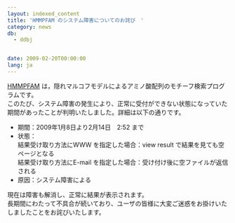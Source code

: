 ```yaml
---
layout: indexed_content
title: 'HMMPFAM のシステム障害についてのお詫び　'
category: news
db:
  - ddbj


date: 2009-02-20T00:00:00
lang: ja
---
```


<a href="http://hmmpfam.ddbj.nig.ac.jp/top-j.html" target="_blank">HMMPFAM</a> は，隠れマルコフモデルによるアミノ酸配列のモチーフ検索プログラムです。<br>このたび、システム障害の発生により、正常に受付ができない状態になっていた期間があったことが判明いたしました。詳細は以下の通りです。

<ul>
    <li>期間：2009年1月8日より2月14日　2:52 まで </li>
    <li>状態：<br>結果受け取り方法にWWW を指定した場合：view result で結果を見ても空ページとなる<br>結果受け取り方法にE-mail を指定した場合：受け付け後に空ファイルが返信される</li>
    <li>原因：システム障害による</li>
</ul>

<p>現在は障害も解消し、正常に結果が表示されます。<br>長期間にわたって不具合が続いており、ユーザの皆様に大変ご迷惑をお掛けいたしましたことをお詫びいたします。</p>
